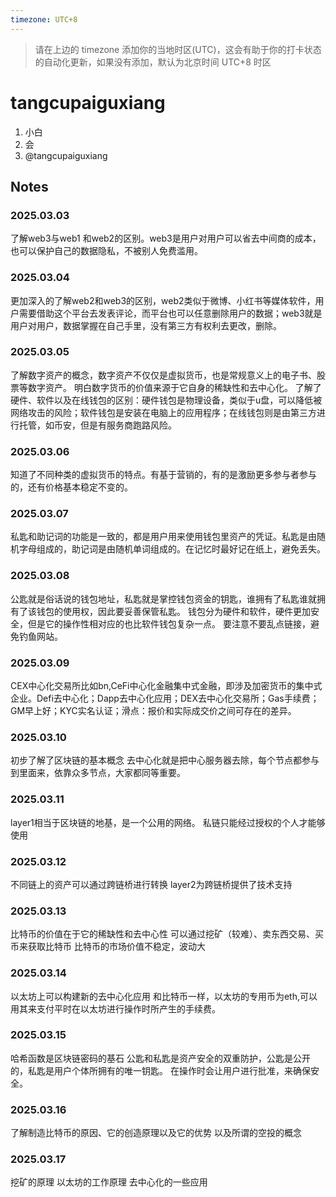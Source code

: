 ```yaml
---
timezone: UTC+8
---
```


> 请在上边的 timezone 添加你的当地时区(UTC)，这会有助于你的打卡状态的自动化更新，如果没有添加，默认为北京时间 UTC+8 时区


# tangcupaiguxiang

1. 小白
2. 会
3. @tangcupaiguxiang

## Notes

<!-- Content_START -->

### 2025.03.03

了解web3与web1 和web2的区别。web3是用户对用户可以省去中间商的成本，也可以保护自己的数据隐私，不被别人免费滥用。

### 2025.03.04
更加深入的了解web2和web3的区别，web2类似于微博、小红书等媒体软件，用户需要借助这个平台去发表评论，而平台也可以任意删除用户的数据；web3就是用户对用户，数据掌握在自己手里，没有第三方有权利去更改，删除。

### 2025.03.05
了解数字资产的概念，数字资产不仅仅是虚拟货币，也是常规意义上的电子书、股票等数字资产。
明白数字货币的价值来源于它自身的稀缺性和去中心化。
了解了硬件、软件以及在线钱包的区别：硬件钱包是物理设备，类似于u盘，可以降低被网络攻击的风险；软件钱包是安装在电脑上的应用程序；在线钱包则是由第三方进行托管，如币安，但是有服务商跑路风险。

### 2025.03.06
知道了不同种类的虚拟货币的特点。有基于营销的，有的是激励更多参与者参与的，还有价格基本稳定不变的。

### 2025.03.07
私匙和助记词的功能是一致的，都是用户用来使用钱包里资产的凭证。私匙是由随机字母组成的，助记词是由随机单词组成的。在记忆时最好记在纸上，避免丢失。

### 2025.03.08
公匙就是俗话说的钱包地址，私匙就是掌控钱包资金的钥匙，谁拥有了私匙谁就拥有了该钱包的使用权，因此要妥善保管私匙。
钱包分为硬件和软件，硬件更加安全，但是它的操作性相对应的也比软件钱包复杂一点。
要注意不要乱点链接，避免钓鱼网站。

### 2025.03.09
CEX中心化交易所比如bn,CeFi中心化金融集中式金融，即涉及加密货币的集中式企业。Defi去中心化；Dapp去中心化应用；DEX去中心化交易所；Gas手续费；GM早上好；KYC实名认证；滑点：报价和实际成交价之间可存在的差异。

### 2025.03.10
初步了解了区块链的基本概念
去中心化就是把中心服务器去除，每个节点都参与到里面来，依靠众多节点，大家都同等重要。

### 2025.03.11
layer1相当于区块链的地基，是一个公用的网络。
私链只能经过授权的个人才能够使用

### 2025.03.12
不同链上的资产可以通过跨链桥进行转换
layer2为跨链桥提供了技术支持

### 2025.03.13
比特币的价值在于它的稀缺性和去中心性
可以通过挖矿（较难）、卖东西交易、买币来获取比特币
比特币的市场价值不稳定，波动大

### 2025.03.14
以太坊上可以构建新的去中心化应用
和比特币一样，以太坊的专用币为eth,可以用其来支付平时在以太坊进行操作时所产生的手续费。

### 2025.03.15
哈希函数是区块链密码的基石
公匙和私匙是资产安全的双重防护，公匙是公开的，私匙是用户个体所拥有的唯一钥匙。
在操作时会让用户进行批准，来确保安全。

### 2025.03.16
了解制造比特币的原因、它的创造原理以及它的优势
以及所谓的空投的概念

### 2025.03.17
挖矿的原理
以太坊的工作原理
去中心化的一些应用
<!-- Content_END -->
